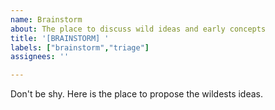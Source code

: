 ```yaml
---
name: Brainstorm
about: The place to discuss wild ideas and early concepts
title: '[BRAINSTORM] '
labels: ["brainstorm","triage"]
assignees: ''

---
```


Don't be shy. 
Here is the place to propose the wildests ideas.

